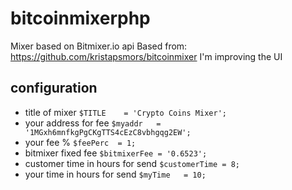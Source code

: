 # bitcoinmixerphp
Mixer based on Bitmixer.io api
Based from: https://github.com/kristapsmors/bitcoinmixer
I'm improving the UI


## configuration
* title of mixer `$TITLE    = 'Crypto Coins Mixer';`
* your address for fee `$myaddr   = '1MGxh6mnfkgPgCKgTTS4cEzC8vbhgqg2EW';`
* your fee % `$feePerc  = 1;`
* bitmixer fixed fee `$bitmixerFee = '0.6523';`
* customer time in hours for send `$customerTime = 8;`
* your time in hours for send `$myTime   = 10;`


